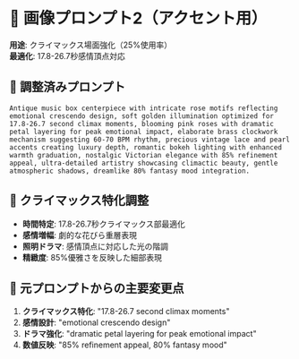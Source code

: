 # 🌺 画像プロンプト2（アクセント用）

**用途**: クライマックス場面強化（25%使用率）  
**最適化**: 17.8-26.7秒感情頂点対応

## 📝 調整済みプロンプト

```
Antique music box centerpiece with intricate rose motifs reflecting emotional crescendo design, soft golden illumination optimized for 17.8-26.7 second climax moments, blooming pink roses with dramatic petal layering for peak emotional impact, elaborate brass clockwork mechanism suggesting 60-70 BPM rhythm, precious vintage lace and pearl accents creating luxury depth, romantic bokeh lighting with enhanced warmth graduation, nostalgic Victorian elegance with 85% refinement appeal, ultra-detailed artistry showcasing climactic beauty, gentle atmospheric shadows, dreamlike 80% fantasy mood integration.
```

## 🎯 クライマックス特化調整

- **時間特定**: 17.8-26.7秒クライマックス部最適化
- **感情増幅**: 劇的な花びら重層表現
- **照明ドラマ**: 感情頂点に対応した光の階調
- **精緻度**: 85%優雅さを反映した細部表現

## 🔧 元プロンプトからの主要変更点

1. **クライマックス特化**: "17.8-26.7 second climax moments"
2. **感情設計**: "emotional crescendo design"
3. **ドラマ強化**: "dramatic petal layering for peak emotional impact"
4. **数値反映**: "85% refinement appeal, 80% fantasy mood"